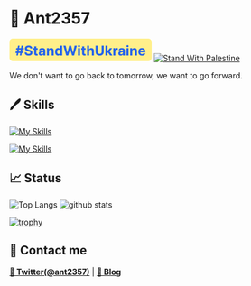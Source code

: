 # 🐜 Ant2357
[![Stand With Ukraine](https://raw.githubusercontent.com/vshymanskyy/StandWithUkraine/main/badges/StandWithUkraine.svg)](https://stand-with-ukraine.pp.ua) [![Stand With Palestine](https://img.shields.io/badge/%23StandWithPalestine-I_don't_support_Israel-0038b8.svg)](https://en.wikipedia.org/wiki/Israeli%E2%80%93Palestinian_conflict)

We don't want to go back to tomorrow, we want to go forward.

## 🖊️ Skills
[![My Skills](https://skillicons.dev/icons?i=haskell,cpp,php,nodejs,go,py,java,haxe,mysql,postgres,bash)](https://skillicons.dev)

[![My Skills](https://skillicons.dev/icons?i=html,css,sass,js,ts,react,vue,svelte,wasm)](https://skillicons.dev)

## 📈 Status 
<p align="left"> 
  <img alt="Top Langs" height="150px" src="https://github-readme-stats.vercel.app/api/top-langs/?username=ant2357&layout=compact&show_icons=true" />
  <img alt="github stats" height="150px" src="https://github-readme-stats.vercel.app/api?username=ant2357" />
</p>

[![trophy](https://github-profile-trophy.vercel.app/?username=ant2357&margin-w=5)](https://github.com/ant2357/)

## 📨 Contact me
**[🪺 Twitter(@ant2357)](https://twitter.com/ant2357)** | **[📕 Blog](https://ant2357.github.io/ant-blog/)**
